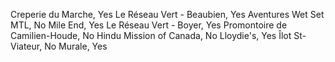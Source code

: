 Creperie du Marche, Yes
Le Réseau Vert - Beaubien, Yes
Aventures Wet Set MTL, No
Mile End, Yes
Le Réseau Vert - Boyer, Yes
Promontoire de Camilien-Houde, No
Hindu Mission of Canada, No
Lloydie's, Yes
Îlot St-Viateur, No
Murale, Yes